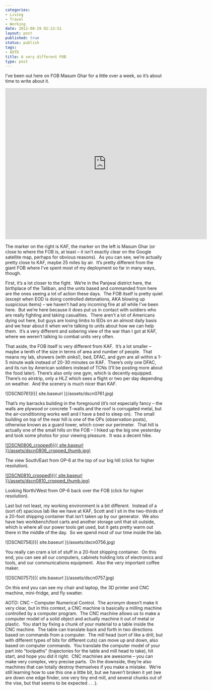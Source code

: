 ```yaml
---
categories:
- Living
- Travel
- Working
date: 2012-08-29 02:13:51
layout: post
published: true
status: publish
tags:
- AOTD
title: A very different FOB
type: post
---
```


I’ve been out here on FOB Masum Ghar for a little over a week, so it’s about
time to write about it.

<div class="googlemaps"><iframe width="640" height="480" frameborder="0" scrolling="no" marginheight="0" marginwidth="0" src="https://maps.google.com/maps/ms?msa=0&amp;msid=200784304288028589064.0004bb0d741a347e8a96f&amp;hl=en&amp;ie=UTF8&amp;t=m&amp;ll=31.557474,65.650177&amp;spn=0.561696,0.878906&amp;z=10&amp;output=embed"></iframe></div>

The marker on the right is KAF, the marker on the left is Masum Ghar (or close
to where the FOB is, at least – it isn’t exactly clear on the Google satellite
map, perhaps for obvious reasons).  As you can see, we’re actually pretty
close to KAF, maybe 25 miles by air.  It’s pretty different from the giant FOB
where I’ve spent most of my deployment so far in many ways, though.

First, it’s a lot closer to the fight.  We’re in the Panjwai district here,
the birthplace of the Taliban, and the units based and commanded from here are
the ones seeing a lot of action these days.  The FOB itself is pretty quiet
(except when EOD is doing controlled detonations, AKA blowing up suspicious
items) – we haven’t had any incoming fire at all while I’ve been here.  But
we’re here because it does put us in contact with soldiers who are really
fighting and taking casualties.  There aren’t a lot of Americans dying out
here, but guys are losing limbs to IEDs on an almost daily basis and we hear
about it when we’re talking to units about how we can help them.  It’s a very
different and sobering view of the war than I got at KAF, where we weren’t
talking to combat units very often.

That aside, the FOB itself is very different from KAF.  It’s a lot smaller –
maybe a tenth of the size in terms of area and number of people.  That means
my lab, showers (with sinks!), bed, DFAC, and gym are all within a 1-5 minute
walk instead of 20-30 minutes on KAF.  There’s only one DFAC, and its run by
American soldiers instead of TCNs (I’ll be posting more about the food later).
There’s also only one gym, which is decently equipped.  There’s no airstrip,
only a HLZ which sees a flight or two per day depending on weather.  And the
scenery is much nicer than KAF.

![DSCN0761]({{ site.baseurl }}/assets/dscn0761.jpg)

That’s my barracks building in the foreground (it’s not especially fancy – the
walls are plywood or concrete T-walls and the roof is corrugated metal, but
the air-conditioning works well and I have a bed to sleep on).  The small
building on top of the near hill is one of the OPs (observation posts),
otherwise known as a guard tower, which cover our perimeter.  That hill is
actually one of the small hills on the FOB – I hiked up the big one yesterday
and took some photos for your viewing pleasure.  It was a decent hike.

[![DSCN0806_cropped]({{ site.baseurl
}}/assets/dscn0806_cropped_thumb.jpg)](http://engineeringftw.files.wordpress.com/2012/08/dscn0806_cropped.jpg)

The view South/East from OP-6 at the top of our big hill (click for higher
resolution).

[![DSCN0810_cropped]({{ site.baseurl
}}/assets/dscn0810_cropped_thumb.jpg)](http://engineeringftw.files.wordpress.com/2012/08/dscn0810_cropped.jpg)

Looking North/West from OP-6 back over the FOB (click for higher resolution).

Last but not least, my working environment is a bit different.  Instead of a
(sort of) spacious lab like we have at KAF, Scott and I sit in the two-thirds
of a 20-foot shipping container that isn’t taken up by our generator.  We also
have two workbench/tool carts and another storage unit that sit outside, which
is where all our power tools get used, but it gets pretty warm out there in
the middle of the day.  So we spend most of our time inside the lab.

![DSCN0756]({{ site.baseurl }}/assets/dscn0756.jpg)

You really can cram a lot of stuff in a 20-foot shipping container.  On this
end, you can see all our computers, cabinets holding lots of electronics and
tools, and our communications equipment.  Also the very important coffee
maker.

![DSCN0757]({{ site.baseurl }}/assets/dscn0757.jpg)

On this end you can see my chair and laptop, the 3D printer and CNC machine,
mini-fridge, and fly swatter.

AOTD: CNC – Computer Numerical Control.  The acronym doesn’t make it very
clear, but in this context, a CNC machine is basically a milling machine
controlled by a computer program.  The CNC machine allows us to make a
computer model of a solid object and actually machine it out of metal or
plastic.  You start by fixing a chunk of your material to a table inside the
CNC machine.  The table can translate back and forth in two directions based
on commands from a computer.  The mill head (sort of like a drill, but with
different types of bits for different cuts) can move up and down, also based
on computer commands.  You translate the computer model of your part into
“toolpaths” (trajectories for the table and mill head to take), hit start, and
hope you did it right.  CNC machines are awesome – you can make very complex,
very precise parts.  On the downside, they’re also machines that can totally
destroy themselves if you make a mistake.  We’re still learning how to use
this one a little bit, but we haven’t broken it yet (we are down one edge
finder, one very tiny end mill, and several chunks out of the vise, but that
seems to be expected . . .).